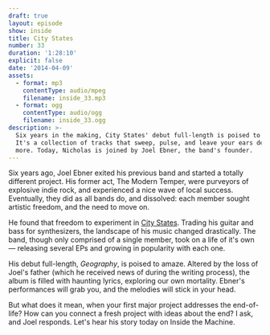```yaml
---
draft: true
layout: episode
show: inside
title: City States
number: 33
duration: '1:28:10'
explicit: false
date: '2014-04-09'
assets:
  - format: mp3
    contentType: audio/mpeg
    filename: inside_33.mp3
  - format: ogg
    contentType: audio/ogg
    filename: inside_33.ogg
description: >-
  Six years in the making, City States' debut full-length is poised to amaze.
  It's a collection of tracks that sweep, pulse, and leave your ears desiring
  more. Today, Nicholas is joined by Joel Ebner, the band's founder.
---
```

Six years ago, Joel Ebner exited his previous band and started a totally different project. His former act, The Modern Temper, were purveyors of explosive indie rock, and experienced a nice wave of local success. Eventually, they did as all bands do, and dissolved: each member sought artistic freedom, and the need to move on.

He found that freedom to experiment in [City States](http://citystatesmusic.com). Trading his guitar and bass for synthesizers, the landscape of his music changed drastically. The band, though only comprised of a single member, took on a life of it's own &mdash; releasing several EPs and growing in popularity with each one.

His debut full-length, *Geography*, is poised to amaze. Altered by the loss of Joel's father (which he received news of during the writing process), the album is filled with haunting lyrics, exploring our own mortality. Ebner's performances will grab you, and the melodies will stick in your head.

But what does it mean, when your first major project addresses the end-of-life? How can you connect a fresh project with ideas about the end? I ask, and Joel responds. Let's hear his story today on Inside the Machine.